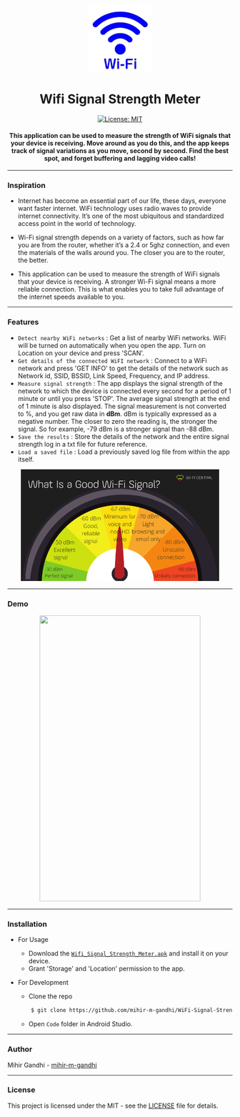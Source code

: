 <p align="center">
 <img height=150px src="./wifi.png" alt="WiFi">
</p>

<h1 align="center">Wifi Signal Strength Meter</h1>

<div align="center">

[![License: MIT](https://img.shields.io/badge/License-MIT-green.svg)](https://opensource.org/licenses/MIT)

<h4>This application can be used to measure the strength of WiFi signals that your device is receiving. Move around as you do this, and the app keeps track of signal variations as you move, second by second. Find the best spot, and forget buffering and lagging video calls! </h4>

</div>

-----------------------------------------
### Inspiration

* Internet has become an essential part of our life, these days, everyone want faster internet. WiFi technology uses radio waves to provide internet connectivity. It’s one of the most ubiquitous and standardized access point in the world of technology.  

* Wi-Fi signal strength depends on a variety of factors, such as how far you are from the router, whether it’s a 2.4 or 5ghz connection, and even the materials of the walls around you. The closer you are to the router, the better.

* This application can be used to measure the strength of WiFi signals that your device is receiving. A stronger Wi-Fi signal means a more reliable connection. This is what enables you to take full advantage of the internet speeds available to you. 

------------------------------------------
### Features

- `Detect nearby WiFi networks` : Get a list of nearby WiFi networks. WiFi will be turned on automatically when you open the app. Turn on Location on your device and press 'SCAN'.
- `Get details of the connected WiFI network` : Connect to a WiFi network and press 'GET INFO' to get the details of the network such as Network id, SSID, BSSID, Link Speed, Frequency, and IP address.
- `Measure signal strength` : The app displays the signal strength of the network to which the device is connected every second for a period of 1 minute or until you press 'STOP'. The average signal strength at the end of 1 minute is also displayed. The signal measurement is not converted to %, and you get raw data in <strong>dBm</strong>. dBm is typically expressed as a negative number. The closer to zero the reading is, the stronger the signal. So for example, -79 dBm is a stronger signal than -88 dBm.
- `Save the results` : Store the details of the network and the entire signal strength log in a txt file for future reference.
- `Load a saved file` : Load a previously saved log file from within the app itself.


<p align="center">
 <img height=250px src="./wifi-strength.png" alt="WiFi Strength Meter">
</p>

------------------------------------------
### Demo
<p align="center">
    <img width=360px height=640px src="./Demo.gif">
</p>


------------------------------------------
### Installation
* For Usage
    * Download the [`Wifi_Signal_Strength_Meter.apk`](./Wifi_Signal_Strength_Meter.apk) and install it on your device. 
    * Grant 'Storage' and 'Location' permission to the app.
  
* For Development
    * Clone the repo
    ```sh
        $ git clone https://github.com/mihir-m-gandhi/WiFi-Signal-Strength-Meter
    ```
    * Open `Code` folder in Android Studio.
    
------------------------------------------
### Author
Mihir Gandhi - [mihir-m-gandhi](https://github.com/mihir-m-gandhi)

------------------------------------------
### License
This project is licensed under the MIT - see the [LICENSE](./LICENSE) file for details.
